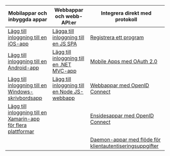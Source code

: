 | Mobilappar och inbyggda appar | Webbappar och webb-API:er | Integrera direkt med protokoll |
| --- | --- | --- |
| [Lägg till inloggning till en iOS-app](../articles/active-directory/develop/GuidedSetups/active-directory-ios.md) | [Lägga till inloggning till en JS SPA](../articles/active-directory/develop/GuidedSetups/active-directory-javascriptspa.md) |[Registrera ett program](../articles/active-directory/develop/active-directory-v2-app-registration.md) | 
| [Lägg till inloggning till en Android-app](../articles/active-directory/develop/guidedsetups/active-directory-mobileanddesktopapp-android-intro.md) | [Lägg till inloggning till en .NET MVC-app](../articles/active-directory/develop/guidedsetups/active-directory-serversidewebapp-aspnetwebappowin-intro.md) |[Mobile Apps med OAuth 2.0](../articles/active-directory/develop/active-directory-v2-protocols-oauth-code.md) |
| [Lägg till inloggning till en Windows-skrivbordsapp](../articles/active-directory/develop/guidedsetups/active-directory-mobileanddesktopapp-windowsdesktop-intro.md) |[Lägg till inloggning till en Node JS-webbapp](../articles/active-directory/develop/active-directory-v2-devquickstarts-node-web.md) |[Webbappar med OpenID Connect](../articles/active-directory/develop/active-directory-v2-protocols-oidc.md) |
| [Lägg till inloggning till en Xamarin-app för flera plattformar](https://github.com/Azure-Samples/active-directory-xamarin-native-v2)|  |[Ensidesappar med OpenID Connect](../articles/active-directory/develop/active-directory-v2-protocols-implicit.md) |
|  |  | [Daemon-appar med flöde för klientautentiseringsuppgifter](../articles/active-directory/develop/active-directory-v2-protocols-oauth-client-creds.md) |
